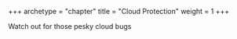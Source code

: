 +++
archetype = "chapter"
title = "Cloud Protection"
weight = 1
+++

Watch out for those pesky cloud bugs
